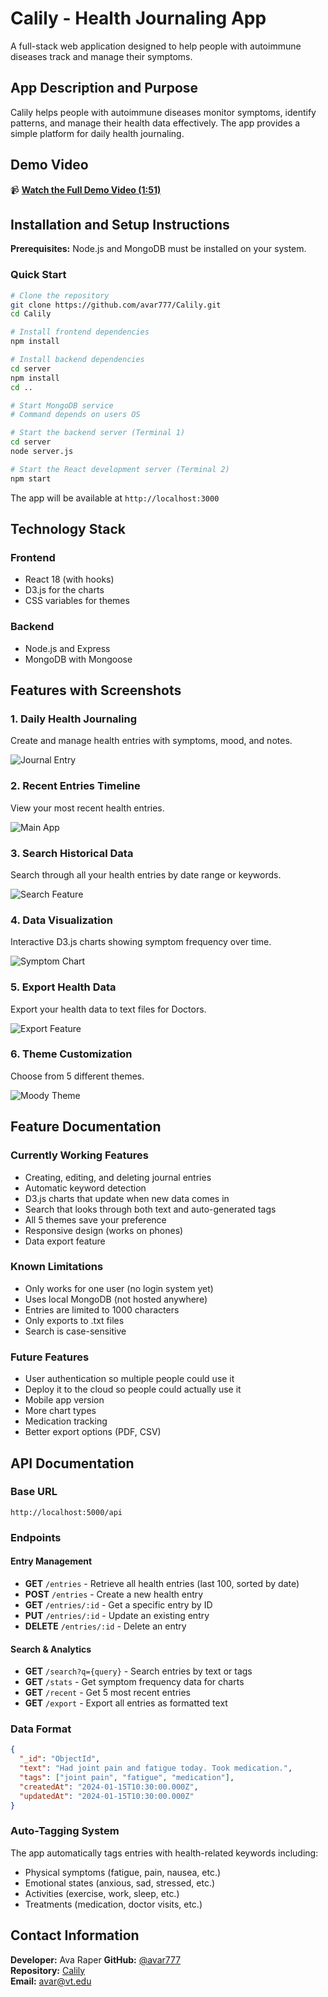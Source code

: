 # Calily - Health Journaling App

A full-stack web application designed to help people with autoimmune diseases track and manage their symptoms.

## App Description and Purpose

Calily helps people with autoimmune diseases monitor symptoms, identify patterns, and manage their health data effectively. The app provides a simple platform for daily health journaling.

## Demo Video

📹 **[Watch the Full Demo Video (1:51)](videos/calily-demo.mp4)**

## Installation and Setup Instructions

**Prerequisites:** Node.js and MongoDB must be installed on your system.

### Quick Start

```bash
# Clone the repository
git clone https://github.com/avar777/Calily.git
cd Calily

# Install frontend dependencies
npm install

# Install backend dependencies
cd server
npm install
cd ..

# Start MongoDB service
# Command depends on users OS

# Start the backend server (Terminal 1)
cd server
node server.js

# Start the React development server (Terminal 2)
npm start
```

The app will be available at `http://localhost:3000`

## Technology Stack

### Frontend
- React 18 (with hooks)
- D3.js for the charts
- CSS variables for themes

### Backend
- Node.js and Express
- MongoDB with Mongoose

## Features with Screenshots

### 1. Daily Health Journaling
Create and manage health entries with symptoms, mood, and notes.

![Journal Entry](screenshots/journal-entry.png)

### 2. Recent Entries Timeline
View your most recent health entries.

![Main App](screenshots/main-app.png)

### 3. Search Historical Data
Search through all your health entries by date range or keywords.

![Search Feature](screenshots/search-feature.png)

### 4. Data Visualization
Interactive D3.js charts showing symptom frequency over time.

![Symptom Chart](screenshots/symptom-chart.png)

### 5. Export Health Data
Export your health data to text files for Doctors.

![Export Feature](screenshots/export-feature.png)

### 6. Theme Customization
Choose from 5 different themes.

![Moody Theme](screenshots/moody-theme.png)

## Feature Documentation

### Currently Working Features
- Creating, editing, and deleting journal entries
- Automatic keyword detection 
- D3.js charts that update when new data comes in
- Search that looks through both text and auto-generated tags
- All 5 themes save your preference
- Responsive design (works on phones)
- Data export feature

### Known Limitations
- Only works for one user (no login system yet)
- Uses local MongoDB (not hosted anywhere)
- Entries are limited to 1000 characters
- Only exports to .txt files
- Search is case-sensitive

### Future Features
- User authentication so multiple people could use it
- Deploy it to the cloud so people could actually use it
- Mobile app version
- More chart types
- Medication tracking
- Better export options (PDF, CSV)

## API Documentation

### Base URL
```
http://localhost:5000/api
```

### Endpoints

#### Entry Management
- **GET** `/entries` - Retrieve all health entries (last 100, sorted by date)
- **POST** `/entries` - Create a new health entry
- **GET** `/entries/:id` - Get a specific entry by ID
- **PUT** `/entries/:id` - Update an existing entry
- **DELETE** `/entries/:id` - Delete an entry

#### Search & Analytics
- **GET** `/search?q={query}` - Search entries by text or tags
- **GET** `/stats` - Get symptom frequency data for charts
- **GET** `/recent` - Get 5 most recent entries
- **GET** `/export` - Export all entries as formatted text

### Data Format
```json
{
  "_id": "ObjectId",
  "text": "Had joint pain and fatigue today. Took medication.",
  "tags": ["joint pain", "fatigue", "medication"],
  "createdAt": "2024-01-15T10:30:00.000Z",
  "updatedAt": "2024-01-15T10:30:00.000Z"
}
```

### Auto-Tagging System
The app automatically tags entries with health-related keywords including:
- Physical symptoms (fatigue, pain, nausea, etc.)
- Emotional states (anxious, sad, stressed, etc.)
- Activities (exercise, work, sleep, etc.)
- Treatments (medication, doctor visits, etc.)

## Contact Information

**Developer:** Ava Raper 
**GitHub:** [@avar777](https://github.com/avar777)  
**Repository:** [Calily](https://github.com/avar777/Calily)  
**Email:** avar@vt.edu